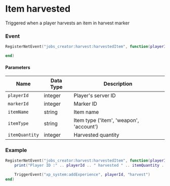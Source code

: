 # Item harvested

Triggered when a player harvests an item in harvest marker

### Event

```lua
RegisterNetEvent("jobs_creator:harvest:harvestedItem", function(playerId, markerId, itemName, itemType, itemQuantity)

end)
```

#### Parameters

| Name           | Data Type | Description                             |
| -------------- | --------- | --------------------------------------- |
| `playerId`     | integer   | Player's server ID                      |
| `markerId`     | integer   | Marker ID                               |
| `itemName`     | string    | Item name                               |
| `itemType`     | string    | Item type ('item', 'weapon', 'account') |
| `itemQuantity` | integer   | Harvested quantity                      |

### Example

```lua
RegisterNetEvent("jobs_creator:harvest:harvestedItem", function(playerId, markerId, itemName, itemType, itemQuantity)
    print("Player ID :" .. playerId .. " harvested " .. itemQuantity .. " " .. itemName .. " from marker " .. markerId)

    TriggerEvent("xp_system:addExperience", playerId, "harvest")
end)
```
